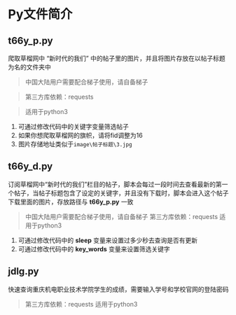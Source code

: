 # **Py文件简介**


## t66y_p.py
爬取草榴网中 “新时代的我们” 中的帖子里的图片，并且将图片存放在以帖子标题为名的文件夹中
> 中国大陆用户需要配合梯子使用，请自备梯子

> 第三方库依赖：requests

> 适用于python3

1. 可通过修改代码中的关键字变量筛选帖子
2.  如果你想爬取草榴网的旗帜，请将fid调整为16
3.  图片存储地址类似于`image\帖子标题\3.jpg`


## t66y_d.py
订阅草榴网中“新时代的我们”栏目的帖子，脚本会每过一段时间去查看最新的第一个帖子，当帖子标题包含了设定的关键字，并且没有下载时，脚本会进入这个帖子下载里面的图片，存放路径与 **t66y_p.py** 一致

> 中国大陆用户需要配合梯子使用，请自备梯子
> 第三方库依赖：requests
> 适用于python3

1. 可通过修改代码中的 **sleep** 变量来设置过多少秒去查询是否有更新
2. 可通过修改代码中的 **key_words** 变量来设置筛选关键字


## jdlg.py
快速查询重庆机电职业技术学院学生的成绩，需要输入学号和学校官网的登陆密码

> 第三方库依赖：requests
> 适用于python3
